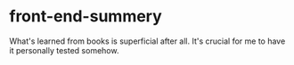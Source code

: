 # front-end-summery
What's learned from books is superficial after all. It's crucial for me to have it personally tested somehow.
